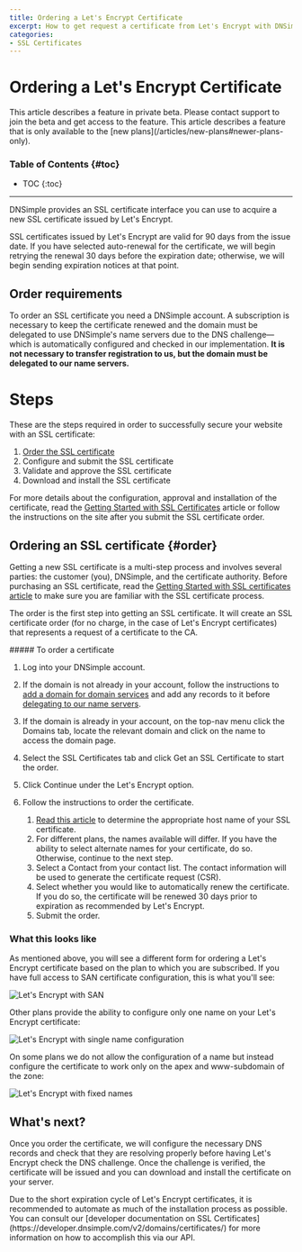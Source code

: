 ```yaml
---
title: Ordering a Let's Encrypt Certificate
excerpt: How to get request a certificate from Let's Encrypt with DNSimple
categories:
- SSL Certificates
---
```


# Ordering a Let's Encrypt Certificate

<note>
This article describes a feature in private beta. Please contact support to join the beta and get access to the feature.
</note>

<note>
This article describes a feature that is only available to the [new plans](/articles/new-plans#newer-plans-only).
</note>

### Table of Contents {#toc}

* TOC
{:toc}

---

DNSimple provides an SSL certificate interface you can use to acquire a new SSL certificate issued by Let's Encrypt.

SSL certificates issued by Let's Encrypt are valid for 90 days from the issue date. If you have selected auto-renewal for the certificate, we will begin retrying the renewal 30 days before the expiration date; otherwise, we will begin sending expiration notices at that point.


## Order requirements

To order an SSL certificate you need a DNSimple account. A subscription is necessary to keep the certificate renewed and the domain must be delegated to use DNSimple's name servers due to the DNS challenge—which is automatically configured and checked in our implementation. **It is not necessary to transfer registration to us, but the domain must be delegated to our name servers.**

# Steps

These are the steps required in order to successfully secure your website with an SSL certificate:

1. [Order the SSL certificate](#order)
1. Configure and submit the SSL certificate
1. Validate and approve the SSL certificate
1. Download and install the SSL certificate

For more details about the configuration, approval and installation of the certificate, read the [Getting Started with SSL Certificates](/articles/getting-started-ssl-certificates) article or follow the instructions on the site after you submit the SSL certificate order.


## Ordering an SSL certificate {#order}

Getting a new SSL certificate is a multi-step process and involves several parties: the customer (you), DNSimple, and the certificate authority. Before purchasing an SSL certificate, read the [Getting Started with SSL certificates article](/articles/getting-started-ssl-certificates) to make sure you are familiar with the SSL certificate process.

The order is the first step into getting an SSL certificate. It will create an SSL certificate order (for no charge, in the case of Let's Encrypt certificates) that represents a request of a certificate to the CA.

<div class="section-steps" markdown="1">
##### To order a certificate

1.  Log into your DNSimple account.
1.  If the domain is not already in your account, follow the instructions to [add a domain for domain services](/articles/adding-domain) and add any records to it before [delegating to our name servers](/articles/delegating-dnsimple-hosted).
1.  If the domain is already in your account, on the top-nav menu click the <label>Domains</label> tab, locate the relevant domain and click on the name to access the domain page.
1.  Select the SSL Certificates tab and click <label>Get an SSL Certificate</label> to start the order.
1.  Click <label>Continue</label> under the Let's Encrypt option.
1.  Follow the instructions to order the certificate.

    1.  [Read this article](/articles/ssl-certificate-names) to determine the appropriate host name of your SSL certificate.
    1.  For different plans, the names available will differ. If you have the ability to select alternate names for your certificate, do so. Otherwise, continue to the next step.
    1.  Select a Contact from your contact list. The contact information will be used to generate the certificate request (CSR).
    1.  Select whether you would like to automatically renew the certificate. If you do so, the certificate will be renewed 30 days prior to expiration as recommended by Let's Encrypt.
    1.  Submit the order.
</div>

### What this looks like

As mentioned above, you will see a different form for ordering a Let's Encrypt certificate based on the plan to which you are subscribed. If you have full access to SAN certificate configuration, this is what you'll see:

![Let's Encrypt with SAN](/files/lets-encrypt-new-san.png)

Other plans provide the ability to configure only one name on your Let's Encrypt certificate:

![Let's Encrypt with single name configuration](/files/lets-encrypt-new-names.png)

On some plans we do not allow the configuration of a name but instead configure the certificate to work only on the apex and www-subdomain of the zone:

![Let's Encrypt with fixed names](/files/lets-encrypt-new-fixed.png)


## What's next?

Once you order the certificate, we will configure the necessary DNS records and check that they are resolving properly before having Let's Encrypt check the DNS challenge. Once the challenge is verified, the certificate will be issued and you can download and install the certificate on your server.

<note>
Due to the short expiration cycle of Let's Encrypt certificates, it is recommended to automate as much of the installation process as possible. You can consult our [developer documentation on SSL Certificates](https://developer.dnsimple.com/v2/domains/certificates/) for more information on how to accomplish this via our API.
</note>
